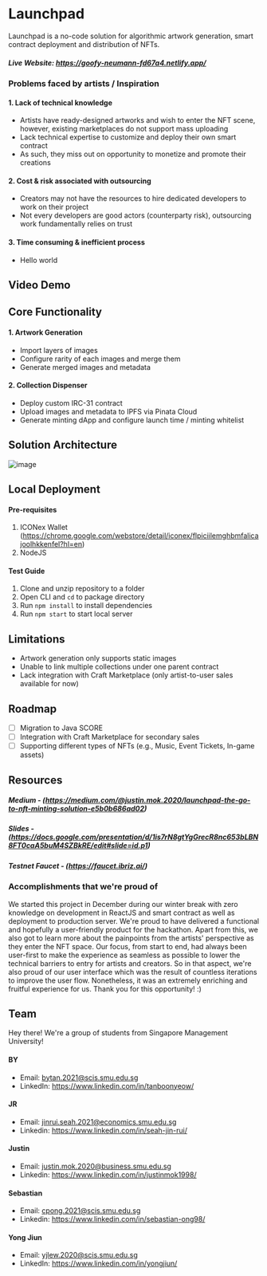 # Launchpad
Launchpad is a no-code solution for algorithmic artwork generation, smart contract deployment and distribution of NFTs. 

##### Live Website: https://goofy-neumann-fd67a4.netlify.app/

### Problems faced by artists / Inspiration
#### 1. Lack of technical knowledge
- Artists have ready-designed artworks and wish to enter the NFT scene, however, existing marketplaces do not support mass uploading
- Lack technical expertise to customize and deploy their own smart contract
- As such, they miss out on opportunity to monetize and promote their creations
#### 2. Cost & risk associated with outsourcing
- Creators may not have the resources to hire dedicated developers to work on their project
- Not every developers are good actors (counterparty risk), outsourcing work fundamentally relies on trust
#### 3. Time consuming & inefficient process
- Hello world

## Video Demo 


## Core Functionality
#### 1. Artwork Generation
- Import layers of images
- Configure rarity of each images and merge them
- Generate merged images and metadata 

#### 2. Collection Dispenser
- Deploy custom IRC-31 contract
- Upload images and metadata to IPFS via Pinata Cloud
- Generate minting dApp and configure launch time / minting whitelist

## Solution Architecture
![image](https://user-images.githubusercontent.com/9499796/151760000-ebfbbe44-6e97-463b-8e8e-13addd2d7a8d.png)

## Local Deployment
#### Pre-requisites
1. ICONex Wallet (https://chrome.google.com/webstore/detail/iconex/flpiciilemghbmfalicajoolhkkenfel?hl=en)
2. NodeJS

#### Test Guide
1. Clone and unzip repository to a folder
2. Open CLI and ```cd``` to package directory
3. Run ```npm install``` to install dependencies 
4. Run ```npm start``` to start local server

## Limitations
- Artwork generation only supports static images
- Unable to link multiple collections under one parent contract
- Lack integration with Craft Marketplace (only artist-to-user sales available for now)

## Roadmap
- [ ] Migration to Java SCORE
- [ ] Integration with Craft Marketplace for secondary sales
- [ ] Supporting different types of NFTs (e.g., Music, Event Tickets, In-game assets)

## Resources
##### Medium - (https://medium.com/@justin.mok.2020/launchpad-the-go-to-nft-minting-solution-e5b0b686ad02)

##### Slides - (https://docs.google.com/presentation/d/1is7rN8gtYgGrecR8nc653bLBN8FT0caA5buM4SZBkRE/edit#slide=id.p1)

##### Testnet Faucet - (https://faucet.ibriz.ai/)


### Accomplishments that we're proud of
We started this project in December during our winter break with zero knowledge on development in ReactJS and smart contract as well as deployment to production server. We're proud to have delivered a functional and hopefully a user-friendly product for the hackathon. Apart from this, we also got to learn more about the painpoints from the artists' perspective as they enter the NFT space. Our focus, from start to end, had always been user-first to make the experience as seamless as possible to lower the technical barriers to entry for artists and creators. So in that aspect, we're also proud of our user interface which was the result of countless iterations to improve the user flow. 
Nonetheless, it was an extremely enriching and fruitful experience for us. Thank you for this opportunity! :)

## Team
Hey there! We're a group of students from Singapore Management University!

#### BY
* Email: bytan.2021@scis.smu.edu.sg
* LinkedIn: https://www.linkedin.com/in/tanboonyeow/

#### JR
* Email: jinrui.seah.2021@economics.smu.edu.sg
* Linkedin: https://www.linkedin.com/in/seah-jin-rui/

#### Justin
* Email: justin.mok.2020@business.smu.edu.sg
* Linkedin: https://www.linkedin.com/in/justinmok1998/

#### Sebastian
* Email: cpong.2021@scis.smu.edu.sg
* Linkedin: https://www.linkedin.com/in/sebastian-ong98/

#### Yong Jiun
* Email: yjlew.2020@scis.smu.edu.sg
* LinkedIn: https://www.linkedin.com/in/yongjiun/
